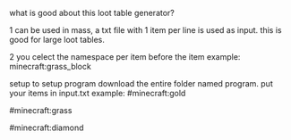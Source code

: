 what is good about this loot table generator?

1 can be used in mass, a txt file with 1 item per line is used as input. this is good for large loot tables.

2 you celect the namespace per item before the item example: minecraft:grass_block







setup
to setup program download the entire folder named program.
put your items in input.txt example:
#minecraft:gold

#minecraft:grass

#minecraft:diamond